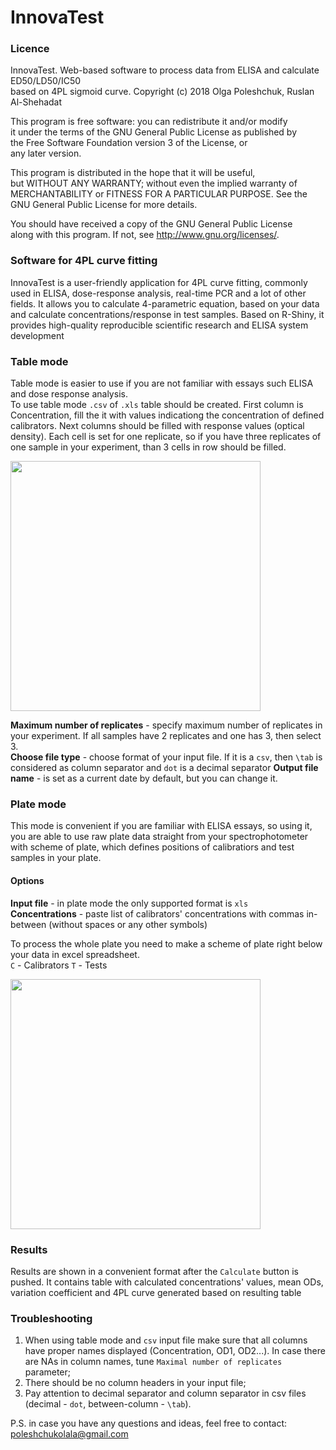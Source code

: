 # InnovaTest

### Licence
InnovaTest. Web-based software to process data from ELISA and calculate ED50/LD50/IC50  
based on 4PL sigmoid curve.
Copyright (c) 2018  Olga Poleshchuk, Ruslan Al-Shehadat  

This program is free software: you can redistribute it and/or modify  
it under the terms of the GNU General Public License as published by  
the Free Software Foundation version 3 of the License, or  
any later version.  

This program is distributed in the hope that it will be useful,  
but WITHOUT ANY WARRANTY; without even the implied warranty of  
MERCHANTABILITY or FITNESS FOR A PARTICULAR PURPOSE.  See the  
GNU General Public License for more details.  

You should have received a copy of the GNU General Public License  
along with this program.  If not, see <http://www.gnu.org/licenses/>.  

### Software for 4PL curve fitting

InnovaTest is a user-friendly application for 4PL curve fitting, commonly used in ELISA, dose-response analysis,
real-time PCR and a lot of other fields. It allows you to calculate 4-parametric equation, based on your data 
and calculate concentrations/response in test samples.
Based on R-Shiny, it provides high-quality reproducible scientific research and ELISA system development

### Table mode
Table mode is easier to use if you are not familiar with essays such ELISA and dose response analysis.  
To use table mode `.csv` of `.xls` table should be created. First column is Concentration, fill the it with values indicationg the concentration of defined calibrators. Next columns should be filled with response values (optical density). Each cell is set for one replicate, so if you have three replicates of one sample in your experiment, than 3 cells in row should be filled.

<img src="https://pp.userapi.com/c847124/v847124719/13f51e/QxRBGiJeUU4.jpg" width="400">

__Maximum number of replicates__ - specify maximum number of replicates in your experiment. If all samples have 2 replicates and one has 3, then select 3.  
__Choose file type__ - choose format of your input file. If it is a `csv`, then `\tab` is considered as column separator and `dot` is a decimal separator
__Output file name__ - is set as a current date by default, but you can change it. 

### Plate mode
This mode is convenient if you are familiar with ELISA essays, so using it, you are able to use raw plate data straight from your spectrophotometer with scheme of plate, which defines positions of calibratiors and test samples in your plate.

#### Options
__Input file__ - in plate mode the only supported format is `xls`  
__Concentrations__ - paste list of calibrators' concentrations with commas in-between (without spaces or any other symbols)

To process the whole plate you need to make a scheme of plate right below your data in excel spreadsheet.  
`C` - Calibrators
`T` - Tests

<img src="https://pp.userapi.com/c847124/v847124719/13f525/7PnqqgRP4Xw.jpg" width="400">

### Results
Results are shown in a convenient format after the `Calculate` button is pushed.
It contains table with calculated concentrations' values, mean ODs, variation coefficient and 4PL curve generated based on resulting table

### Troubleshooting
1. When using table mode and `csv` input file make sure that all columns have proper names displayed (Concentration, OD1, OD2...). In case there are NAs in column names, tune `Maximal number of replicates` parameter;
2. There should be no column headers in your input file;
3. Pay attention to decimal separator and column separator in csv files (decimal - `dot`, between-column - `\tab`).

P.S. in case you have any questions and ideas, feel free to contact:  
poleshchukolala@gmail.com  
